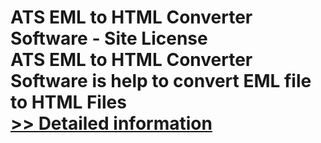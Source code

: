 # ATS EML to HTML Converter Software - Site License<br />ATS EML to HTML Converter Software is help to convert EML file to HTML Files<br />[>> Detailed information](https://secure.shareit.com/shareit/product.html?productid=300778868&affiliateid=200057808)